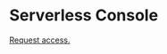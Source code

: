<!--
title: Overview
menuText: Overview
description: 
menuOrder: 1
-->

# Serverless Console

[Request access.](https://www.serverless.com/console ) 
